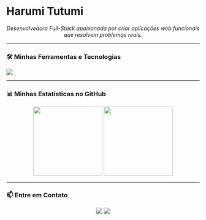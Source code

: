 # Harumi Tutumi
<p align="center">
  <em>Desenvolvedora Full-Stack apaixonada por criar aplicações web funcionais que resolvem problemas reais.</em>
</p>

---

### 🛠️ Minhas Ferramentas e Tecnologias

<p align="left">
  <a href="https://skillicons.dev">
    <img src="https://skillicons.dev/icons?i=python,flask,javascript,html,css,tailwind,git,github,vscode,figma&perline=5" />
  </a>
</p>

---

### 📊 Minhas Estatísticas no GitHub

<p align="center">
  <img loading="lazy" height="180em" src="https://github-readme-stats.vercel.app/api?username=isatutumi&show_icons=true&theme=dracula&include_all_commits=true&count_private=true"/>
  <img loading="lazy" height="180em" src="https://github-readme-stats.vercel.app/api/top-langs/?username=isatutumi&layout=compact&langs_count=7&theme=dracula"/>
</p>

---

### 📫 Entre em Contato

<p align="center">
  <a href="https://www.linkedin.com/in/isatutumi" target="_blank"><img loading="lazy" src="https://img.shields.io/badge/-LinkedIn-%230077B5?style=for-the-badge&logo=linkedin&logoColor=white" target="_blank"></a>
  <a href = "mailto:isatutumi@gmail.com"><img loading="lazy" src="https://img.shields.io/badge/Gmail-D14836?style=for-the-badge&logo=gmail&logoColor=white" target="_blank"></a>
</p>


